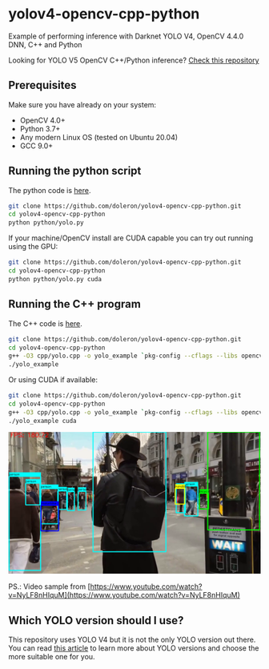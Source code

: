 # yolov4-opencv-cpp-python

Example of performing inference with Darknet YOLO V4, OpenCV 4.4.0 DNN, C++ and Python 

Looking for YOLO V5 OpenCV C++/Python inference? [Check this repository](https://github.com/doleron/yolov5-opencv-cpp-python)

## Prerequisites

Make sure you have already on your system:

- OpenCV 4.0+
- Python 3.7+
- Any modern Linux OS (tested on Ubuntu 20.04)
- GCC 9.0+

## Running the python script

The python code is [here](python/yolo.py).

```bash
git clone https://github.com/doleron/yolov4-opencv-cpp-python.git
cd yolov4-opencv-cpp-python
python python/yolo.py 
```

If your machine/OpenCV install are CUDA capable you can try out running using the GPU:

```bash
git clone https://github.com/doleron/yolov4-opencv-cpp-python.git
cd yolov4-opencv-cpp-python
python python/yolo.py cuda
```

## Running the C++ program

The C++ code is [here](cpp/yolo.cpp).

```bash
git clone https://github.com/doleron/yolov4-opencv-cpp-python.git
cd yolov4-opencv-cpp-python
g++ -O3 cpp/yolo.cpp -o yolo_example `pkg-config --cflags --libs opencv4`
./yolo_example
```

Or using CUDA if available:

```bash
git clone https://github.com/doleron/yolov4-opencv-cpp-python.git
cd yolov4-opencv-cpp-python
g++ -O3 cpp/yolo.cpp -o yolo_example `pkg-config --cflags --libs opencv4`
./yolo_example cuda
```
![running the examples](https://github.com/doleron/yolov4-opencv-cpp-python/raw/main/yolov4.png)

PS.: Video sample from [https://www.youtube.com/watch?v=NyLF8nHIquM](https://www.youtube.com/watch?v=NyLF8nHIquM)

## Which YOLO version should I use?

This repository uses YOLO V4 but it is not the only YOLO version out there. You can read [this article](https://towardsdatascience.com/yolo-v4-or-yolo-v5-or-pp-yolo-dad8e40f7109) to learn more about YOLO versions and choose the more suitable one for you.
